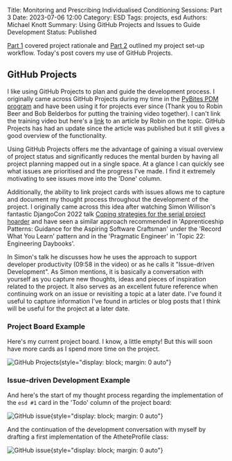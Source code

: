 Title: Monitoring and Prescribing Individualised Conditioning Sessions: Part 3
Date: 2023-07-06 12:00
Category: ESD
Tags: projects, esd
Authors: Michael Knott
Summary: Using GitHub Projects and Issues to Guide Development
Status: Published

[Part 1](https://michaelwknott.github.io/monitoring-and-prescribing-individualised-conditioning-sessions-part-1.html) covered project rationale and [Part 2](https://michaelwknott.github.io/monitoring-and-prescribing-individualised-conditioning-sessions-part-2.html) outlined my project set-up workflow. Today's post covers my use of GitHub Projects.

## GitHub Projects

I like using GitHub Projects to plan and guide the development process. I originally came across GitHub Projects during my time in the [PyBites PDM program](https://pybit.es/catalogue/the-pdm-program/) and have been using it for projects ever since (Thank you to Robin Beer and Bob Belderbos for putting the training video together). I can't link the training video but here's a [link](https://www.robin-beer.de/github-projects.html#github-projects) to an article by Robin on the topic. GitHub Projects has had an update since the article was published but it still gives a good overview of the functionality.

Using GitHub Projects offers me the advantage of gaining a visual overview of project status and significantly reduces the mental burden by having all project planning mapped out in a single space. At a glance I can quickly see what issues are prioritised and the progress I've made. I find it extremely motivating to see issues move into the 'Done' column.

Additionally, the ability to link project cards with issues allows me to capture and document my thought process throughout the development of the project. I originally came across this idea after watching Simon Willison's fantastic DjangoCon 2022 talk [Coping strategies for the serial project hoarder](https://www.youtube.com/watch?v=GLkRK2rJGB0) and have seen a similar approach recommended in 'Apprenticeship Patterns: Guidance for the Aspiring Software Craftsman' under the 'Record What You Learn' pattern and in the 'Pragmatic Engineer' in 'Topic 22: Engineering Daybooks'.

In Simon's talk he discusses how he uses the approach to support developer productivity (09:58 in the video) or as he calls it "Issue-driven Development". As Simon mentions, it is basically a conversation with yourself as you capture new thoughts, ideas and pieces of inspiration related to the project. It also serves as an excellent future reference when continuing work on an issue or revisiting a topic at a later date. I've found it useful to capture information I've found in articles or blog posts that I think will be useful for the project at a later date.

### Project Board Example
Here's my current project board. I know, a little empty! But this will soon have more cards as I spend more time on the project.

![GitHub Projects]({static}/images/github-projects.png "GitHub Projects"){style="display: block; margin: 0 auto"}

### Issue-driven Development Example
And here's the start of my thought process regarding the implementation of the `esd #1` card in the 'Todo' column of the project board:

![GitHub issue]({static}/images/github-issue-01.png "GitHub issue"){style="display: block; margin: 0 auto"}

And the continuation of the development conversation with myself by drafting a first implementation of the AtheteProfile class:

![GitHub issue]({static}/images/github-issue-02.png "GitHub issue"){style="display: block; margin: 0 auto"}
